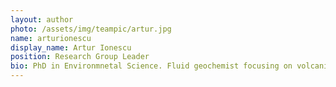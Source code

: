 ```yaml
---
layout: author
photo: /assets/img/teampic/artur.jpg 
name: arturionescu
display_name: Artur Ionescu
position: Research Group Leader
bio: PhD in Environmnetal Science. Fluid geochemist focusing on volcanic and tectonic regions. Researcher at the Babes-Bolyai University, Cluj-Napoca, Romania. Applying a holistic approach on research.
---
```

